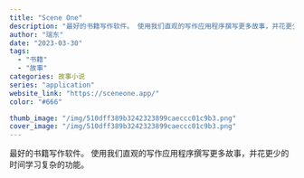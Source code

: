 ```yaml
---
title: "Scene One"
description: "最好的书籍写作软件。 使用我们直观的写作应用程序撰写更多故事，并花更少的时间学习复杂的功能。"
author: "瑞东"
date: "2023-03-30"
tags:
  - "书籍"
  - "故事"
categories: 故事小说
series: "application"
website_link: "https://sceneone.app/"
color: "#666"

thumb_image: "/img/510dff389b3242323899caeccc01c9b3.png"
cover_image: "/img/510dff389b3242323899caeccc01c9b3.png"
---
```


最好的书籍写作软件。 使用我们直观的写作应用程序撰写更多故事，并花更少的时间学习复杂的功能。
